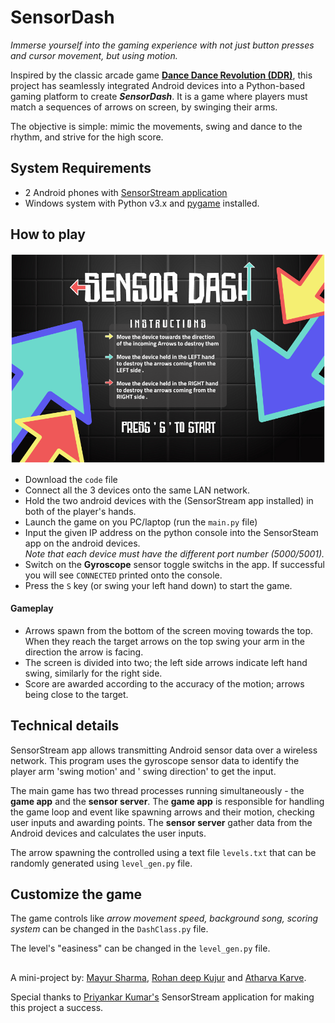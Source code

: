 
# SensorDash

*Immerse yourself into the gaming experience with not just button presses and cursor movement, but using motion.*

Inspired by the classic arcade game **[Dance Dance Revolution (DDR)](https://en.wikipedia.org/wiki/Dance_Dance_Revolution "DDR")**, this project has seamlessly integrated Android devices into a Python-based gaming platform to create _**SensorDash**_. It is a game where players must match a sequences of arrows on screen, by swinging their arms.

The objective is simple: mimic the movements, swing and dance to the rhythm, and strive for the high score.

## System Requirements
- 2 Android phones with [SensorStream application](https://play.google.com/store/apps/details?id=com.sensorsensei)
- Windows system with Python v3.x and [pygame](https://pypi.org/project/pygame/) installed.

## How to play
![menu screenshot](code/images/menu-screen.png "Game menu")
- Download the `code` file
- Connect all the 3 devices onto the same LAN network.
- Hold the two android devices with the (SensorStream app installed) in both of the player's hands.
- Launch the game on you PC/laptop (run the `main.py` file)
- Input the given IP address on the python console into the SensorSteam app on the android devices.<br>_Note that each device must have the different port number (5000/5001)._
- Switch on the **Gyroscope** sensor toggle switchs in the app. If successful you will see `CONNECTED` printed onto the console.
- Press the `S` key (or swing your left hand down) to start the game.

#### Gameplay
- Arrows spawn from the bottom of the screen moving towards the top. When they reach the target arrows on the top swing your arm in the direction the arrow is facing.
- The screen is divided into two; the left side arrows indicate left hand swing, similarly for the right side.
- Score are awarded according to the accuracy of the motion; arrows being close to the target.

## Technical details
SensorStream app allows transmitting Android sensor data over a wireless network. This program uses the gyroscope sensor data to identify the player arm 'swing motion' and ' swing direction' to get the input.

The main game has two thread processes running simultaneously - the **game app** and the **sensor server**.
The **game app** is responsible for handling the game loop and event like spawning arrows and their motion, checking user inputs and awarding points.
The **sensor server** gather data from the Android devices and calculates the user inputs.

The arrow spawning the controlled using a text file `levels.txt` that can be randomly generated using `level_gen.py` file.

## Customize the game
The game controls like _arrow movement speed, background song, scoring system_ can be changed in the `DashClass.py` file.

The level's "easiness" can be changed in the `level_gen.py` file.

##
A mini-project by:
[Mayur Sharma](https://github.com/mat4x), [Rohan deep Kujur](https://github.com/Rdk07145) and [Atharva Karve](https://github.com/Atharva-Karve).


Special thanks to [Priyankar Kumar's]((https://github.com/priyankark/SensorStreamServer)) SensorStream application for making this project a success.
